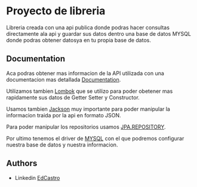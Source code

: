 # Proyecto de libreria

Libreria creada con una api publica donde podras hacer consultas directamente ala api y guardar sus datos dentro una base de datos MYSQL donde podras obtener datosya en tu propia base de datos.


## Documentation

Aca podras obtener mas informacion de la API utilizada con una documentacion mas detallada [Documentation](https://gutendex.com/).

Utilizamos tambien [Lombok](https://mvnrepository.com/artifact/org.projectlombok/lombok) que se utilizo para poder obetener mas rapidamente sus datos de Getter Setter y Constructor.

Usamos tambien [Jackson](https://mvnrepository.com/artifact/com.fasterxml.jackson.core/jackson-databind) muy importante para poder manipular la informacion traida por la api en formato JSON.

Para poder manipular los repositorios usamos [JPA.REPOSITORY](https://mvnrepository.com/artifact/org.springframework.boot/spring-boot-starter-data-jpa).

Por ultimo tenemos el driver de [MYSQL](https://mvnrepository.com/artifact/com.mysql/mysql-connector-j) con el que podremos configurar nuestra base de datos y nuestra informacion.


## Authors

- Linkedin [EdCastro](https://www.linkedin.com/in/edwin-osorto-0a6aa42ab)
